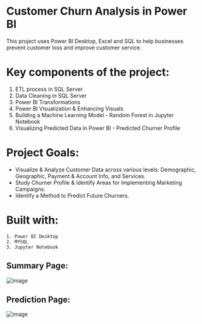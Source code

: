 # Customer Churn Analysis in Power BI
This project uses Power BI Desktop, Excel and SQL to help businesses prevent customer loss and improve customer service.
# Key components of the project:
1. ETL process in SQL Server
2. Data Cleaning in SQL Server
3. Power BI Transformations
4. Power BI Visualization & Enhancing Visuals
5. Building a Machine Learning Model - Random Forest in Jupyter Notebook
6. Visualizing Predicted Data in Power BI - Predicted Churner Profile

# Project Goals:
- Visualize & Analyze Customer Data across various levels: Demographic, Geographic, Payment & Account Info, and Services.
- Study Churner Profile & Identify Areas for Implementing Marketing Campaigns.
- Identify a Method to Predict Future Churners.

# Built with:
    1. Power BI Desktop
    2. MYSQL
    3. Jupyter Notebook
## Summary Page:

![image](https://github.com/user-attachments/assets/d322a4f1-db46-446c-bd62-e5a46a913c0f)

## Prediction Page:
![image](https://github.com/user-attachments/assets/a2c619ab-9f1e-4e21-8a8c-d261070a0d41)
